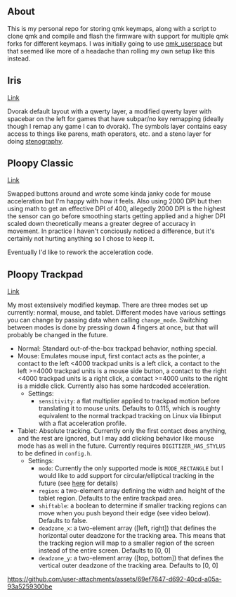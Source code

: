 ## About

This is my personal repo for storing qmk keymaps, along with a script to clone qmk and compile and flash the firmware with support for multiple qmk forks for different keymaps. I was initially going to use [qmk_userspace](https://github.com/qmk/qmk_userspace) but that seemed like more of a headache than rolling my own setup like this instead.

## Iris

[Link](https://keeb.io/products/iris-keyboard-split-ergonomic-keyboard)

Dvorak default layout with a qwerty layer, a modified qwerty layer with spacebar on the left for games that have subpar/no key remapping (ideally though I remap any game I can to dvorak). The symbols layer contains easy access to things like parens, math operators, etc. and a steno layer for doing [stenography](https://www.youtube.com/watch?v=nRp_1S7cj6A).

## Ploopy Classic

[Link](https://ploopy.co/classic-trackball)

Swapped buttons around and wrote some kinda janky code for mouse acceleration but I'm happy with how it feels. Also using 2000 DPI but then using math to get an effective DPI of 400, allegedly 2000 DPI is the highest the sensor can go before smoothing starts getting applied and a higher DPI scaled down theoretically means a greater degree of accuracy in movement. In practice I haven't conciously noticed a difference, but it's certainly not hurting anything so I chose to keep it.

Eventually I'd like to rework the acceleration code.

## Ploopy Trackpad

[Link](https://ploopy.co/trackpad/)

My most extensively modified keymap. There are three modes set up currently: normal, mouse, and tablet. Different modes have various settings you can change by passing data when calling `change_mode`. Switching between modes is done by pressing down 4 fingers at once, but that will probably be changed in the future.

- Normal: Standard out-of-the-box trackpad behavior, nothing special.
- Mouse: Emulates mouse input, first contact acts as the pointer, a contact to the left <4000 trackpad units is a left click, a contact to the left >=4000 trackpad units is a mouse side button, a contact to the right <4000 trackpad units is a right click, a contact >=4000 units to the right is a middle click. Currently also has some hardcoded acceleration.
  - Settings:
    - `sensitivity`: a flat multiplier applied to trackpad motion before translating it to mouse units. Defaults to 0.115, which is roughty equivalent to the normal trackpad tracking on Linux via libinput with a flat acceleration profile.
- Tablet: Absolute tracking. Currently only the first contact does anything, and the rest are ignored, but I may add clicking behavior like mouse mode has as well in the future. Currently requires `DIGITIZER_HAS_STYLUS` to be defined in `config.h`.
  - Settings:
    - `mode`: Currently the only supported mode is `MODE_RECTANGLE` but I would like to add support for circular/elliptical tracking in the future (see [here](https://github.com/Kuuuube/Circular_Area/blob/main/wiki/layman_s_guide_to_circular_area.md) for details)
    - `region`: a two-element array defining the width and height of the tablet region. Defaults to the entire trackpad area.
    - `shiftable`: a boolean to determine if smaller tracking regions can move when you push beyond their edge (see video below). Defaults to false.
    - `deadzone_x`: a two-element array ([left, right]) that defines the horizontal outer deadzone for the tracking area. This means that the tracking region will map to a smaller region of the screen instead of the entire screen. Defaults to [0, 0]
    - `deadzone_y`: a two-element array ([top, bottom]) that defines the vertical outer deadzone of the tracking area. Defaults to [0, 0]

https://github.com/user-attachments/assets/69ef7647-d692-40cd-a05a-93a5259300be
